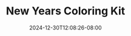 ---
title: 'New Years Coloring Kit'
date: 2024-12-30T12:08:26-08:00
link: https://art-hub-studio-llc.checkoutpage.co/new-years-tabletop-coloring-kit
image: /images/product-images/NewYears1.webp
---
